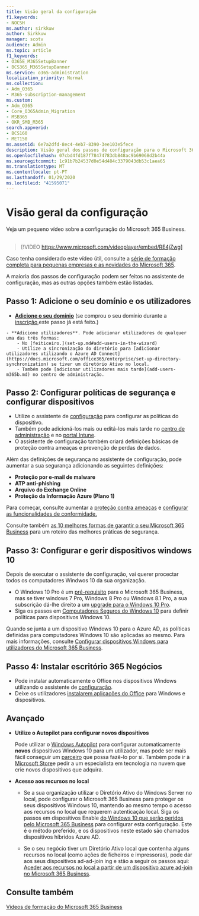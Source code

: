 ```yaml
---
title: Visão geral da configuração
f1.keywords:
- NOCSH
ms.author: sirkkuw
author: Sirkkuw
manager: scotv
audience: Admin
ms.topic: article
f1_keywords:
- O365E_M365SetupBanner
- BCS365_M365SetupBanner
ms.service: o365-administration
localization_priority: Normal
ms.collection:
- Adm_O365
- M365-subscription-management
ms.custom:
- Adm_O365
- Core_O365Admin_Migration
- MSB365
- OKR_SMB_M365
search.appverid:
- BCS160
- MET150
ms.assetid: 6e7a2dfd-8ec4-4eb7-8390-3ee103e5fece
description: Visão geral dos passos de configuração para o Microsoft 365 Business.
ms.openlocfilehash: 07cbd4fd187f78474783db848ac9b69068d2b44a
ms.sourcegitcommit: 1c91b7b24537d0e54d484c3379043db53c1aea65
ms.translationtype: MT
ms.contentlocale: pt-PT
ms.lasthandoff: 01/29/2020
ms.locfileid: "41595071"
---
```

# <a name="overview-of-setup"></a>Visão geral da configuração

Veja um pequeno vídeo sobre a configuração do Microsoft 365 Business.<br><br>

> [!VIDEO https://www.microsoft.com/videoplayer/embed/RE4jZwg] 

Caso tenha considerado este vídeo útil, consulte a [série de formação completa para pequenas empresas e as novidades do Microsoft 365](https://support.office.com/article/6ab4bbcd-79cf-4000-a0bd-d42ce4d12816).

A maioria dos passos de configuração podem ser feitos no assistente de configuração, mas as outras opções também estão listadas.

## <a name="step-1-add-your-domain-and-users"></a>Passo 1: Adicione o seu domínio e os utilizadores

   - **[Adicione o seu domínio](set-up.md#add-your-domain-to-personalize-sign-in)** (se comprou o seu domínio durante a [inscrição,](sign-up.md)este passo já está feito.)

    - **Adicione utilizadores**. Pode adicionar utilizadores de qualquer uma das três formas:
        - No [feiticeiro.](set-up.md#add-users-in-the-wizard)
        - Utilize a sincronização do diretório para [adicionar utilizadores utilizando o Azure AD Connect](https://docs.microsoft.com/office365/enterprise/set-up-directory-synchronization) se tiver um diretório Ativo no local.
        - Também pode [adicionar utilizadores mais tarde](add-users-m365b.md) no centro de administração.
## <a name="step-2-set-up-security-policies-and-configure-devices"></a>Passo 2: Configurar políticas de segurança e configurar dispositivos 

  - Utilize o assistente de [configuração](set-up.md#protect-your-organization) para configurar as políticas do dispositivo. 
  - Também pode adicioná-los mais ou editá-los mais tarde no [centro de administração](view-policies-and-devices.md) e no [portal Intune](https://docs.microsoft.com/intune/tutorial-walkthrough-intune-portal).
  - O assistente de configuração também criará definições básicas de proteção contra ameaças e prevenção de perdas de dados.
  
  Além das definições de segurança no assistente de configuração, pode aumentar a sua segurança adicionando as seguintes definições:

- **Proteção por e-mail de malware**
- **ATP anti-phishing**
- **Arquivo do Exchange Online**
- **Proteção da Informação Azure (Plano 1)**

Para começar, consulte aumentar a [proteção contra ameaças](increase-threat-protection.md) e [configurar as funcionalidades de conformidade.](set-up-compliance.md)

Consulte também [as 10 melhores formas de garantir o seu Microsoft 365 Business](https://docs.microsoft.com/office365/admin/security-and-compliance/secure-your-business-data) para um roteiro das melhores práticas de segurança.

## <a name="step-3-set-up-and-manage-windows-10-devices"></a>Passo 3: Configurar e gerir dispositivos windows 10

Depois de executar o assistente de configuração, vai querer procectar todos os computadores Windwos 10 da sua organização.
  
- O Windows 10 Pro é um [pré-requisito](pre-requisites-for-data-protection.md) para o Microsoft 365 Business, mas se tiver windows 7 Pro, Windows 8 Pro ou Windows 8.1 Pro, a sua subscrição dá-lhe direito a um [upgrade para o Windows 10 Pro](https://docs.microsoft.com/microsoft-365/business/upgrade-to-windows-pro-creators-update).
- Siga os passos em [Computadores Seguros do Windows 10](secure-win-10-pcs.md) para definir políticas para dispositivos Windows 10.

Quando se junta a um dispositivo Windows 10 para o Azure AD, as políticas definidas para computadores Windows 10 são aplicadas ao mesmo. Para mais informações, consulte [Configurar dispositivos Windows para utilizadores do Microsoft 365 Business](set-up-windows-devices.md).

## <a name="step-4-install-office-365-business"></a>Passo 4: Instalar escritório 365 Negócios
- Pode instalar automaticamente o Office nos dispositivos Windows utilizando o assistente de [configuração](set-up.md#deploy-office-365-client-apps).
- Deixe os utilizadores [instalarem aplicações do Office](https://docs.microsoft.com/office365/admin/setup/install-applications) para Windows e dispositivos.
     
## <a name="advanced"></a>Avançado
- **Utilize o Autopilot para configurar novos dispositivos**
            
     Pode utilizar o [Windows Autopilot](add-autopilot-devices-and-profile.md) para configurar automaticamente **novos** dispositivos Windows 10 para um utilizador, mas pode ser mais fácil conseguir um [parceiro](https://www.microsoft.com/solution-providers/search) que possa fazê-lo por si. Também pode ir à [Microsoft Store](https://go.microsoft.com/fwlink/?linkid=874598)e pedir a um especialista em tecnologia na nuvem que crie novos dispositivos que adquira.

- **Acesso aos recursos no local**

     - Se a sua organização utilizar o Diretório Ativo do Windows Server no local, pode configurar o Microsoft 365 Business para proteger os seus dispositivos Windows 10, mantendo ao mesmo tempo o acesso aos recursos no local que requerem autenticação local. Siga os passos em dispositivos Enable [do Windows 10 que serão geridos pelo Microsoft 365 Business](manage-windows-devices.md) para configurar esta configuração. Este é o método preferido, e os dispositivos neste estado são chamados dispositivos híbridos Azure AD.

    - Se o seu negócio tiver um Diretório Ativo local que contenha alguns recursos no local (como ações de ficheiros e impressoras), pode dar aos seus dispositivos ad-ad-join ing e stão a seguir os passos aqui: [Aceder aos recursos no local a partir de um dispositivo azure ad-join no Microsoft 365 Business](access-resources.md).

## <a name="see-also"></a>Consulte também

[Vídeos de formação do Microsoft 365 Business](https://support.office.com/article/6ab4bbcd-79cf-4000-a0bd-d42ce4d12816)
